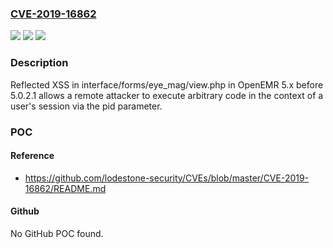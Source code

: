 ### [CVE-2019-16862](https://cve.mitre.org/cgi-bin/cvename.cgi?name=CVE-2019-16862)
![](https://img.shields.io/static/v1?label=Product&message=n%2Fa&color=blue)
![](https://img.shields.io/static/v1?label=Version&message=n%2Fa&color=blue)
![](https://img.shields.io/static/v1?label=Vulnerability&message=n%2Fa&color=brighgreen)

### Description

Reflected XSS in interface/forms/eye_mag/view.php in OpenEMR 5.x before 5.0.2.1 allows a remote attacker to execute arbitrary code in the context of a user's session via the pid parameter.

### POC

#### Reference
- https://github.com/lodestone-security/CVEs/blob/master/CVE-2019-16862/README.md

#### Github
No GitHub POC found.

